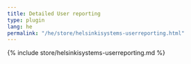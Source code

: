 ```yaml
---
title: Detailed User reporting
type: plugin
lang: he
permalink: "/he/store/helsinkisystems-userreporting.html"
---
```


{% include store/helsinkisystems-userreporting.md %}

